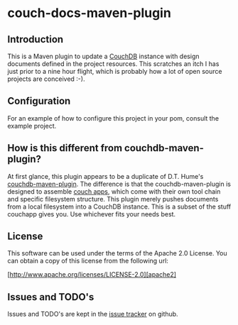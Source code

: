 # couch-docs-maven-plugin

## Introduction

This is a Maven plugin to update a [CouchDB][couch] instance with design
documents defined in the project resources. This scratches an itch I has just
prior to a nine hour flight, which is probably how a lot of open source
projects are conceived :-).

## Configuration

For an example of how to configure this project in your pom, consult the
example project.

## How is this different from couchdb-maven-plugin?

At first glance, this plugin appears to be a duplicate of D.T. Hume's
[couchdb-maven-plugin][cmpl]. The difference is that the couchdb-maven-plugin
is designed to assemble [couch apps][couchapp], which come with their own tool
chain and specific filesystem structure. This plugin merely pushes documents
from a local filesystem into a CouchDB instance. This is a subset of the stuff
couchapp gives you. Use whichever fits your needs best.

## License

This software can be used under the terms of the Apache 2.0 License. You can
obtain a copy of this license from the following url:

[http://www.apache.org/licenses/LICENSE-2.0][apache2]

## Issues and TODO's

Issues and TODO's are kept in the [issue tracker][issues] on github.

[apache2]: http://www.apache.org/licenses/LICENSE-2.0
[couch]: http://wiki.apache.org/couchdb/
[issues]: https://github.com/xebia/couch-docs-maven-plugin/issues
[cmpl]: https://github.com/dthume/couchdb-maven-plugin
[couchapp]: http://couchapp.org/
